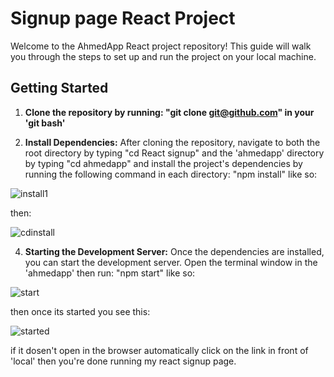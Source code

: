 # Signup page React Project

Welcome to the AhmedApp React project repository! This guide will walk you through the steps to set up and run the project on your local machine.

## Getting Started

1. **Clone the repository by running: "git clone [git@github.com](https://github.com/AhmadGitacc/Reactrepo.git)" in your 'git bash'**

2. **Install Dependencies:**
After cloning the repository, navigate to both the root directory by typing "cd React signup" and the 'ahmedapp' directory  by typing "cd ahmedapp" 
 and install the project's dependencies by running the following command in each directory:
"npm install"
like so:

![install1](https://github.com/AhmadGitacc/Reactrepo/assets/132521399/45a542ff-9654-478f-b89a-195475af25ed)

then:

![cdinstall](https://github.com/AhmadGitacc/Reactrepo/assets/132521399/945887d1-2b89-4465-bdf7-e72a7a55599b)



4. **Starting the Development Server:**
Once the dependencies are installed, you can start the development server. Open the terminal window in the 'ahmedapp' then run:
"npm start"
like so:

 ![start](https://github.com/AhmadGitacc/Reactrepo/assets/132521399/732fa157-2871-4627-a5d9-fe5e5ca63d81)

then once its started you see this:

![started](https://github.com/AhmadGitacc/Reactrepo/assets/132521399/ab5aba8d-9cc4-43a5-9aa2-8bb9e4f0c2d9)

if it dosen't open in the browser automatically click on the link in front of 'local' then you're done running my react signup page.





